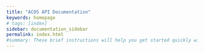 ```yaml
---
title: "ACOS API Documentation"
keywords: homepage
# tags: [index]
sidebar: documentation_sidebar
permalink: index.html
#summary: These brief instructions will help you get started quickly with the theme. The other topics in this help provide additional information and detail about working with other aspects of this theme and Jekyll.
---
```


